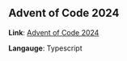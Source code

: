 ## Advent of Code 2024

**Link**: [Advent of Code 2024](https://adventofcode.com/2024)

**Langauge**: Typescript
